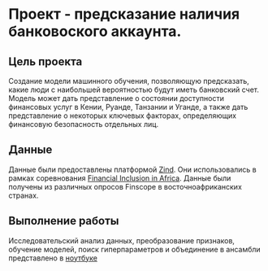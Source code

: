 # Проект - предсказание наличия банковоского аккаунта.
## Цель проекта
Cоздание модели машинного обучения, позволяющую предсказать, какие люди с наибольшей вероятностью будут иметь банковский счет. \
Модель может дать представление о состоянии доступности финансовых услуг в Кении, Руанде, Танзании и Уганде, а также дать представление о некоторых ключевых факторах, определяющих финансовую безопасность отдельных лиц.
## Данные
Данные были предоставлены платформой [Zind](https://zindi.africa/). Они использовались в рамках соревнования [Financial Inclusion in Africa](https://zindi.africa/competitions/financial-inclusion-in-africa). Данные были получены из различных опросов Finscope в восточноафриканских странах.
## Выполнение работы
Исследовательский анализ данных, преобразование признаков, обучение моделей, поиск гиперпараметров и объединение в ансамбли представлено в [ноутбуке](https://github.com/NaumovGerman/Projects/blob/main/bank_accounts/affrica.ipynb)
